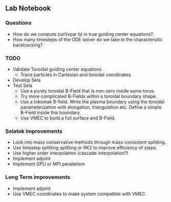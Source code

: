 
## Lab Notebook

### Questions
- How do we compute curl(vpar b) in true guiding center equations?
- How many timesteps of the ODE solver do we take in the charactersitic backtracking?

### TODO
- Validate Toroidal guiding center equations
    - Trace particles in Cartesian and toroidal coordinates.
- Develop Sela
- Test Sela
    - Use a purely toroidal B-Field that is non-zero inside some torus. 
    - Try more complicated B-Fields within a toroidal boundary shape. 
    - Use a tokomak B-field. Write the plasma boundary using the toroidal parameterization with 
      elongation, triangulation etc. Define a simple B-Field inside this boundary.
    - Use VMEC to build a full surface and B-Field.

### Selatok improvements
- Look into mass conservative methods through mass-consistent splitting.
- Use timestep splitting splitting or RK2 to improve efficiency of steps.
- Use higher order interpolation (cascade interpolation?)
- Implement adjoint
- Implement GPU or MPI parallelism

### Long Term improvements
- Implement adjoint
- Use VMEC coordinates to make system compatible with VMEC
